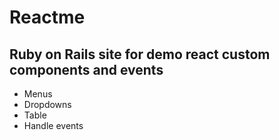 # Reactme

## Ruby on Rails site for demo react custom components and events
* Menus
* Dropdowns
* Table
* Handle events



